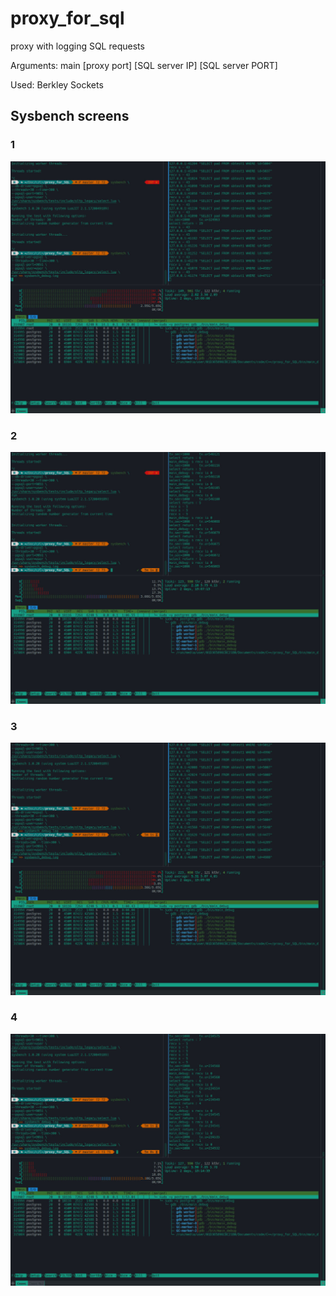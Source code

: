 # proxy_for_sql
proxy with logging SQL requests

Arguments:
main [proxy port] [SQL server IP] [SQL server PORT]

Used: Berkley Sockets

## Sysbench screens
### 1
![1](Images/20240913_160223.jpg)

### 2
![2](Images/20240913_160929.jpg)

### 3
![3](Images/20240913_161125.jpg)

### 4
![4](Images/20240913_161657.jpg)
